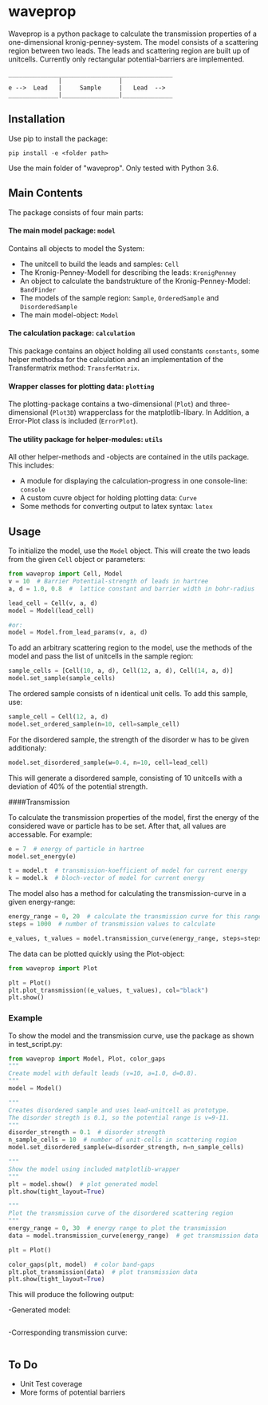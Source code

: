 waveprop
========

Waveprop is a python package to calculate the transmission properties of a one-dimensional kronig-penney-system. The 
model consists of a scattering region between two leads. The leads and scattering region are built up of unitcells. 
Currently only rectangular potential-barriers are implemented. 
```
______________________________________________
              |                |
e -->  Lead   |     Sample     |   Lead  -->
______________|________________|______________

````

Installation
------------

Use pip to install the package:
````commandline
pip install -e <folder path>
````
Use the main folder of "waveprop". Only tested with Python 3.6.

Main Contents
-------------

The package consists of four main parts:

#### The main model package: `model`
Contains all objects to model the System: 
- The unitcell to build the leads and samples: `Cell`
- The Kronig-Penney-Modell for describing the leads: `KronigPenney`
- An object to calculate the bandstrukture of the Kronig-Penney-Model: `BandFinder`
- The models of the sample region: `Sample`, `OrderedSample` and `DisorderedSample` 
- The main model-object: `Model`

#### The calculation package: `calculation`

This package contains an object holding all used constants `constants`, some helper methodsa for the calculation and
an implementation of the Transfermatrix method: `TransferMatrix`.


#### Wrapper classes for plotting data: `plotting`

The plotting-package contains a two-dimensional (`Plot`) and three-dimensional (`Plot3D`) wrapperclass for the 
matplotlib-libary. In Addition, a Error-Plot class is included (`ErrorPlot`). 


#### The utility package for helper-modules: `utils`

All other helper-methods and -objects are contained in the utils package. This includes:

- A module for displaying the calculation-progress in one console-line: `console`
- A custom cuvre object for holding plotting data: `Curve`
- Some methods for converting output to latex syntax: `latex`

Usage
-----

To initialize the model, use the `Model` object. This will create the two leads from the given `Cell` object or 
parameters:

```python
from waveprop import Cell, Model
v = 10  # Barrier Potential-strength of leads in hartree
a, d = 1.0, 0.8  #  lattice constant and barrier width in bohr-radius

lead_cell = Cell(v, a, d)
model = Model(lead_cell) 

#or:
model = Model.from_lead_params(v, a, d)
```
To add an arbitrary scattering region to the model, use the methods of the model and pass the list of unitcells 
in the sample region:
```python
sample_cells = [Cell(10, a, d), Cell(12, a, d), Cell(14, a, d)]
model.set_sample(sample_cells)
```

The ordered sample consists of n identical unit cells. To add this sample, use:
```python
sample_cell = Cell(12, a, d)
model.set_ordered_sample(n=10, cell=sample_cell)
```

For the disordered sample, the strength of the disorder w has to be given additionaly:
```python
model.set_disordered_sample(w=0.4, n=10, cell=lead_cell)
```
This will generate a disordered sample, consisting of 10 unitcells with a deviation of 40% of the potential strength.

####Transmission

To calculate the transmission properties of the model, first the energy of the considered wave or particle has to be 
set. After that, all values are accessable. For example:
```python
e = 7  # energy of particle in hartree
model.set_energy(e)

t = model.t  # transmission-koefficient of model for current energy
k = model.k  # bloch-vector of model for current energy
```

The model also has a method for calculating the transmission-curve in a given energy-range:
```python
energy_range = 0, 20  # calculate the transmission curve for this range of values (hartree)
steps = 1000  # number of transmission values to calculate

e_values, t_values = model.transmission_curve(energy_range, steps=steps)
```

The data can be plotted quickly using the Plot-object:
```python
from waveprop import Plot

plt = Plot()
plt.plot_transmission((e_values, t_values), col="black")
plt.show()
```

### Example

To show the model and the transmission curve, use the package as shown in test_script.py:
```python
from waveprop import Model, Plot, color_gaps
"""
Create model with default leads (v=10, a=1.0, d=0.8).
"""
model = Model()

"""
Creates disordered sample and uses lead-unitcell as prototype.
The disorder stregth is 0.1, so the potential range is v=9-11.
"""
disorder_strength = 0.1  # disorder strength
n_sample_cells = 10  # number of unit-cells in scattering region
model.set_disordered_sample(w=disorder_strength, n=n_sample_cells)

"""
Show the model using included matplotlib-wrapper
"""
plt = model.show()  # plot generated model
plt.show(tight_layout=True)

"""
Plot the transmission curve of the disordered scattering region
"""
energy_range = 0, 30  # energy range to plot the transmission
data = model.transmission_curve(energy_range)  # get transmission data

plt = Plot()

color_gaps(plt, model)  # color band-gaps
plt.plot_transmission(data)  # plot transmission data
plt.show(tight_layout=True)
```
This will produce the following output:

-Generated model:

![<Model Plot>](waveprop/docs/model_example.png "Model")

-Corresponding transmission curve:

![<Transmission Plot>](D:\Dropbox\Documents\Uni\Bachelorarbeit\code_dist\waveprop\doc\model_plot.png "Transmission Curve")


To Do
-----

- Unit Test coverage
- More forms of potential barriers

